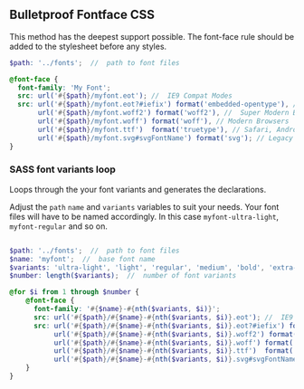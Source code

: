 ## Bulletproof Fontface CSS

This method has the deepest support possible. The font-face rule should be added to the stylesheet before any styles.

```scss
$path: '../fonts';  //  path to font files

@font-face {
  font-family: 'My Font';
  src: url('#{$path}/myfont.eot'); //  IE9 Compat Modes
  src: url('#{$path}/myfont.eot?#iefix') format('embedded-opentype'), //  IE6-IE8
       url('#{$path}/myfont.woff2') format('woff2'), //  Super Modern Browsers
       url('#{$path}/myfont.woff') format('woff'), // Modern Browsers
       url('#{$path}/myfont.ttf')  format('truetype'), // Safari, Android, iOS
       url('#{$path}/myfont.svg#svgFontName') format('svg'); // Legacy iOS
}
```

### SASS font variants loop

Loops through the your font variants and generates the declarations.

Adjust the ```path``` ```name``` and ```variants``` variables to suit your needs. Your font files will have to be named accordingly. In this case ```myfont-ultra-light```, ```myfont-regular``` and so on.

```scss

$path: '../fonts';  //  path to font files
$name: 'myfont';  //  base font name
$variants: 'ultra-light', 'light', 'regular', 'medium', 'bold', 'extra-bold' 'black';  //  font variant
$number: length($variants);  //  number of font variants

@for $i from 1 through $number {
    @font-face {
      font-family: '#{$name}-#{nth($variants, $i)}';
      src: url('#{$path}/#{$name}-#{nth($variants, $i)}.eot'); //  IE9 Compat Modes
      src: url('#{$path}/#{$name}-#{nth($variants, $i)}.eot?#iefix') format('embedded-opentype'), //  IE6-IE8
           url('#{$path}/#{$name}-#{nth($variants, $i)}.woff2') format('woff2'), //  Super Modern Browsers
           url('#{$path}/#{$name}-#{nth($variants, $i)}.woff') format('woff'), // Pretty Modern Browsers
           url('#{$path}/#{$name}-#{nth($variants, $i)}.ttf')  format('truetype'), // Safari, Android, iOS
           url('#{$path}/#{$name}-#{nth($variants, $i)}.svg#svgFontName') format('svg'); // Legacy iOS
    }
}

```
